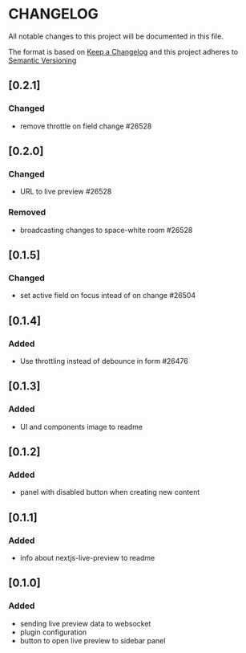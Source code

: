 # CHANGELOG

All notable changes to this project will be documented in this file.

The format is based on [Keep a Changelog](https://keepachangelog.com/en/1.0.0/)
and this project adheres to [Semantic Versioning](https://semver.org/spec/v2.0.0.html)

## [0.2.1]
### Changed
* remove throttle on field change #26528

## [0.2.0]
### Changed
* URL to live preview #26528

### Removed
* broadcasting changes to space-white room #26528

## [0.1.5]
### Changed
* set active field on focus intead of on change #26504

## [0.1.4]
### Added
* Use throttling instead of debounce in form #26476

## [0.1.3]
### Added
* UI and components image to readme

## [0.1.2]
### Added
* panel with disabled button when creating new content

## [0.1.1]
### Added
* info about nextjs-live-preview to readme

## [0.1.0]
### Added
* sending live preview data to websocket
* plugin configuration
* button to open live preview to sidebar panel
